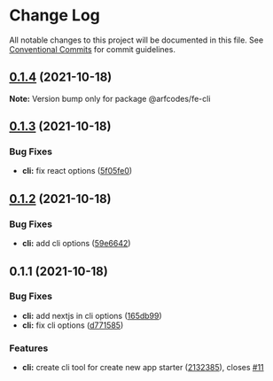 # Change Log

All notable changes to this project will be documented in this file.
See [Conventional Commits](https://conventionalcommits.org) for commit guidelines.

## [0.1.4](https://github.com/arfcodes/frontend-toolkit/compare/@arfcodes/fe-cli@0.1.3...@arfcodes/fe-cli@0.1.4) (2021-10-18)

**Note:** Version bump only for package @arfcodes/fe-cli





## [0.1.3](https://github.com/arfcodes/frontend-toolkit/compare/@arfcodes/fe-cli@0.1.2...@arfcodes/fe-cli@0.1.3) (2021-10-18)


### Bug Fixes

* **cli:** fix react options ([5f05fe0](https://github.com/arfcodes/frontend-toolkit/commit/5f05fe0cdd44e89522dedc492d6e2a91231cf4c4))





## [0.1.2](https://github.com/arfcodes/frontend-toolkit/compare/@arfcodes/fe-cli@0.1.1...@arfcodes/fe-cli@0.1.2) (2021-10-18)


### Bug Fixes

* **cli:** add cli options ([59e6642](https://github.com/arfcodes/frontend-toolkit/commit/59e664257720fd28c509d62c66b36f16527a32cc))





## 0.1.1 (2021-10-18)


### Bug Fixes

* **cli:** add nextjs in cli options ([165db99](https://github.com/arfcodes/frontend-toolkit/commit/165db996c4969653b2622b2ea9801bbc13349c72))
* **cli:** fix cli options ([d771585](https://github.com/arfcodes/frontend-toolkit/commit/d7715854fb2bb143154dff20aa0e65a29ed2b65d))


### Features

* **cli:** create cli tool for create new app starter ([2132385](https://github.com/arfcodes/frontend-toolkit/commit/2132385e7b450335e033c1545eff3adf2968fc76)), closes [#11](https://github.com/arfcodes/frontend-toolkit/issues/11)
